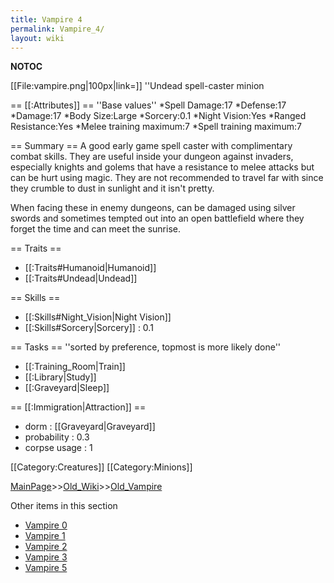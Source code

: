 ```yaml
---
title: Vampire 4
permalink: Vampire_4/
layout: wiki
---
```

__NOTOC__

[[File:vampire.png|100px|link=]] ''Undead spell-caster minion

== [[:Attributes]] ==
''Base values''
*Spell Damage:17
*Defense:17
*Damage:17
*Body Size:Large
*Sorcery:0.1
*Night Vision:Yes
*Ranged Resistance:Yes
*Melee training maximum:7
*Spell training maximum:7

== Summary ==
A good early game spell caster with complimentary combat skills. They are useful inside your dungeon against invaders, especially knights and golems that have a resistance to melee attacks but can be hurt using magic. They are not recommended to travel far with since they crumble to dust in sunlight and it isn't pretty.

When facing these in enemy dungeons, can be damaged using silver swords and sometimes tempted out into an open battlefield where they forget the time and can meet the sunrise.

== Traits ==
* [[:Traits#Humanoid|Humanoid]]
* [[:Traits#Undead|Undead]]

== Skills ==
* [[:Skills#Night_Vision|Night Vision]]
* [[:Skills#Sorcery|Sorcery]] : 0.1

== Tasks ==
''sorted by preference, topmost is more likely done''
* [[:Training_Room|Train]]
* [[:Library|Study]]
* [[:Graveyard|Sleep]]

== [[:Immigration|Attraction]] ==
* dorm : [[Graveyard|Graveyard]]
* probability : 0.3
* corpse usage : 1

[[Category:Creatures]]
[[Category:Minions]]

[MainPage](/keeperrl_wiki/ "wikilink")>>[Old_Wiki](/keeperrl_wiki/Old_Wiki "wikilink")>>[Old_Vampire](/keeperrl_wiki/Old_Vampire "wikilink")

Other items in this section
-    [Vampire 0](/keeperrl_wiki/Vampire_0 "wikilink")
-    [Vampire 1](/keeperrl_wiki/Vampire_1 "wikilink")
-    [Vampire 2](/keeperrl_wiki/Vampire_2 "wikilink")
-    [Vampire 3](/keeperrl_wiki/Vampire_3 "wikilink")
-    [Vampire 5](/keeperrl_wiki/Vampire_5 "wikilink")
